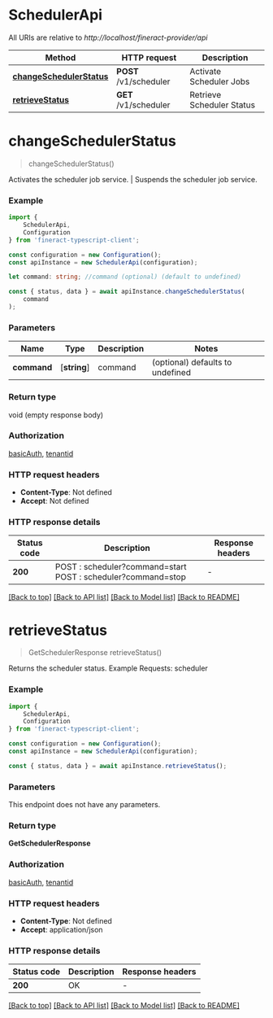 # SchedulerApi

All URIs are relative to *http://localhost/fineract-provider/api*

|Method | HTTP request | Description|
|------------- | ------------- | -------------|
|[**changeSchedulerStatus**](#changeschedulerstatus) | **POST** /v1/scheduler | Activate Scheduler Jobs | Suspend Scheduler Jobs|
|[**retrieveStatus**](#retrievestatus) | **GET** /v1/scheduler | Retrieve Scheduler Status|

# **changeSchedulerStatus**
> changeSchedulerStatus()

Activates the scheduler job service. | Suspends the scheduler job service.

### Example

```typescript
import {
    SchedulerApi,
    Configuration
} from 'fineract-typescript-client';

const configuration = new Configuration();
const apiInstance = new SchedulerApi(configuration);

let command: string; //command (optional) (default to undefined)

const { status, data } = await apiInstance.changeSchedulerStatus(
    command
);
```

### Parameters

|Name | Type | Description  | Notes|
|------------- | ------------- | ------------- | -------------|
| **command** | [**string**] | command | (optional) defaults to undefined|


### Return type

void (empty response body)

### Authorization

[basicAuth](../README.md#basicAuth), [tenantid](../README.md#tenantid)

### HTTP request headers

 - **Content-Type**: Not defined
 - **Accept**: Not defined


### HTTP response details
| Status code | Description | Response headers |
|-------------|-------------|------------------|
|**200** | POST :  scheduler?command&#x3D;start   POST : scheduler?command&#x3D;stop |  -  |

[[Back to top]](#) [[Back to API list]](../README.md#documentation-for-api-endpoints) [[Back to Model list]](../README.md#documentation-for-models) [[Back to README]](../README.md)

# **retrieveStatus**
> GetSchedulerResponse retrieveStatus()

Returns the scheduler status.  Example Requests:  scheduler

### Example

```typescript
import {
    SchedulerApi,
    Configuration
} from 'fineract-typescript-client';

const configuration = new Configuration();
const apiInstance = new SchedulerApi(configuration);

const { status, data } = await apiInstance.retrieveStatus();
```

### Parameters
This endpoint does not have any parameters.


### Return type

**GetSchedulerResponse**

### Authorization

[basicAuth](../README.md#basicAuth), [tenantid](../README.md#tenantid)

### HTTP request headers

 - **Content-Type**: Not defined
 - **Accept**: application/json


### HTTP response details
| Status code | Description | Response headers |
|-------------|-------------|------------------|
|**200** | OK |  -  |

[[Back to top]](#) [[Back to API list]](../README.md#documentation-for-api-endpoints) [[Back to Model list]](../README.md#documentation-for-models) [[Back to README]](../README.md)

